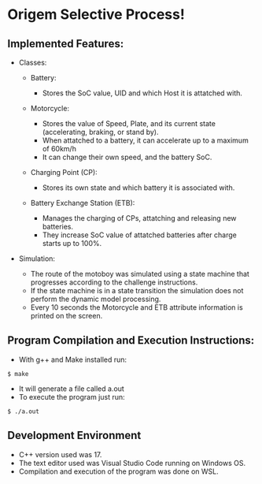 # Origem Selective Process!

## Implemented Features:
 - Classes:
   - Battery:
     - Stores the SoC value, UID and which Host it is attatched with.
			
   - Motorcycle:
     - Stores the value of Speed, Plate, and its current state (accelerating, braking, or stand by).
     - When attatched to a battery, it can accelerate up to a maximum of 60km/h
     - It can change their own speed, and the battery SoC.

   - Charging Point (CP):
     - Stores its own state and which battery it is associated with.
     
   - Battery Exchange Station (ETB):
     - Manages the charging of CPs, attatching and releasing new batteries.
     - They increase SoC value of attatched batteries after charge starts up to 100%.

 - Simulation:
   - The route of the motoboy was simulated using a state machine that progresses according to the challenge instructions.
   - If the state machine is in a state transition the simulation does not perform the dynamic model processing.
   - Every 10 seconds the Motorcycle and ETB attribute information is printed on the screen.

## Program Compilation and Execution Instructions:
  - With g++ and Make installed run:
   
   ```
   $ make
   ```
  - It will generate a file called a.out
  - To execute the program just run:
   ```
   $ ./a.out
   ```
   
## Development Environment
  - C++ version used was 17.
  - The text editor used was Visual Studio Code running on Windows OS.
  - Compilation and execution of the program was done on WSL.
